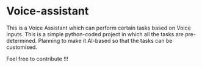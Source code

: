 # Voice-assistant
This is a Voice Assistant which can perform certain tasks based on Voice inputs. This is a simple python-coded project in which all the tasks are pre-determined.
Planning to make it AI-based so that the tasks can be customised.


Feel free to contribute !!!
